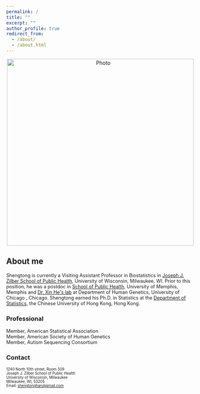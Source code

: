 ```yaml
---
permalink: /
title: ""
excerpt: ""
author_profile: true
redirect_from: 
  - /about/
  - /about.html
---
```


<p align="center">
  <img src="https://han16.github.io/shengtonghan.github.io/images/uwm_zilber_logo.jpg?raw=true" alt="Photo" style="width: 500px;"/> 
</p>


##  About me 

<span style="font-size:0.9em;">  Shengtong is currently a Visiting Assistant Professor in Biostatistics in [Joseph J. Zilber School of Public Health](https://uwm.edu/publichealth/), University of Wisconsin, Milwaukee, WI. Prior to this position, he was a postdoc in [School of Public Health](https://www.memphis.edu/sph/), University of Memphis, Memphis and [Dr. Xin He's lab](http://xinhelab.org) at Department of Human Genetics, University of Chicago , Chicago. Shengtong earned his Ph.D. in Statistics at the [Department of Statistics](https://www.sta.cuhk.edu.hk/default.aspx), the Chinese University of Hong Kong, Hong Kong.</span>



### Professional 

<span style="font-size:0.9em;">
Member, American Statistical Association<br>
Member, American Society of Human Genetics<br>
Member, Autism Sequencing Consortium</span>


### Contact

<span style="font-size:0.7em;"> 1240 North 10th street, Room 309<br> 
Joseph J. Zilber School of Public Health<br>
University of Wisconsin, Milwaukee<br>
Milwaukee, WI, 53205<br>
Email: shengtonghan@gmail.com</span>
